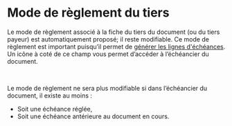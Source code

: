 # Mode de règlement du tiers

Le mode de règlement associé à la fiche du tiers du document (ou du 
 tiers payeur) est automatiquement proposé; il reste modifiable. Ce mode 
 de règlement est important puisqu’il 
 permet de [générer 
 les lignes d'échéances](Echeancier/EcheancierDocumentAchat.md). Un icône à coté de ce champ vous permet d’accéder 
 à l’échéancier 
 du document.


 


Le mode de règlement ne sera plus modifiable si dans l’échéancier du 
 document, il existe au moins :


* Soit une échéance réglée,
* Soit une échéance antérieure au document en cours.



